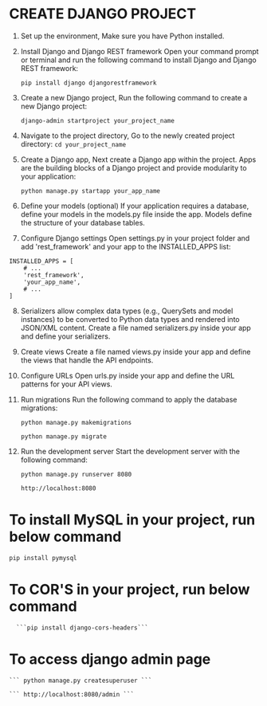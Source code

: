 # CREATE DJANGO PROJECT 
1.	Set up the environment, Make sure you have Python installed. 

2.	Install Django and Django REST framework
Open your command prompt or terminal and run the following command to install Django and Django REST framework:
	
 	```pip install django djangorestframework```

3.	Create a new Django project, Run the following command to create a new Django project:

	```django-admin startproject your_project_name```

4.	Navigate to the project directory, Go to the newly created project directory:
   	```cd your_project_name```

6.	Create a Django app, Next
create a Django app within the project. Apps are the building blocks of a Django project and provide modularity to your application:

	```python manage.py startapp your_app_name```

6. Define your models (optional)
If your application requires a database, define your models in the models.py file inside the app. Models define the structure of your database tables.

7.	Configure Django settings
Open settings.py in your project folder and add 'rest_framework' and your app to the INSTALLED_APPS list:

  ```
  INSTALLED_APPS = [
      # ...
      'rest_framework',
      'your_app_name',
      # ...
  ]
  ```

8. Serializers allow complex data types (e.g., QuerySets and model instances) to be converted to Python data types and rendered into JSON/XML content. Create a file named serializers.py inside your app and define your serializers.

9. Create views
Create a file named views.py inside your app and define the views that handle the API endpoints.

10. Configure URLs
Open urls.py inside your app and define the URL patterns for your API views.

11. Run migrations
Run the following command to apply the database migrations:

	```python manage.py makemigrations```

	```python manage.py migrate```

13.	Run the development server
Start the development server with the following command:

	```python manage.py runserver 8080```

	```http://localhost:8080```


# To install MySQL in your project, run below command
  ``` pip install pymysql ```

# To COR'S in your project, run below command
	  ```pip install django-cors-headers```


# To access django admin page

	``` python manage.py createsuperuser ```
  
	``` http://localhost:8080/admin ```

